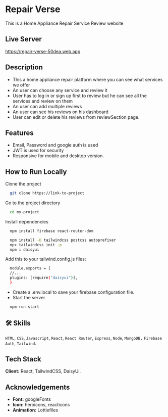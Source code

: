 # Repair Verse

This is a Home Appliance Repair Service Review website

## Live Server

https://repair-verse-50dea.web.app

## Description

- This a home appliance repair platform where you can see what services we offer
- An user can choose any service and review it
- User has to log in or sign up first to review but he can see all the services and review on them
- An user can add multiple reviews
- An user can see his reviews on his dashboard
- User can edit or delete his reviews from reviewSection page.

## Features

- Email, Password and google auth is used
- JWT is used for security
- Responsive for mobile and desktop version.

## How to Run Locally

Clone the project

```bash
  git clone https://link-to-project
```

Go to the project directory

```bash
  cd my-project
```

Install dependencies

```bash
  npm install firebase react-router-dom
```

```bash
  npm install -D tailwindcss postcss autoprefixer
  npx tailwindcss init -p
  npm i daisyui

```

Add this to your tailwind.config.js files:

```bash
  module.exports = {
  //...
  plugins: [require("daisyui")],
  }
```

- Create a .env.local to save your firebase configuration file.
- Start the server

```bash
  npm run start
```

## 🛠 Skills

`HTML`, `CSS`, `Javascript`, `React`, `React Router`, `Express`, `Node`, `MongoDB,` `Firebase Auth`, `Tailwind`.

## Tech Stack

**Client:** React, TailwindCSS, DaisyUi.

## Acknowledgements

- **Font:** googleFonts
- **Icon:** heroicons, reacticons
- **Animation:** Lottiefiles
